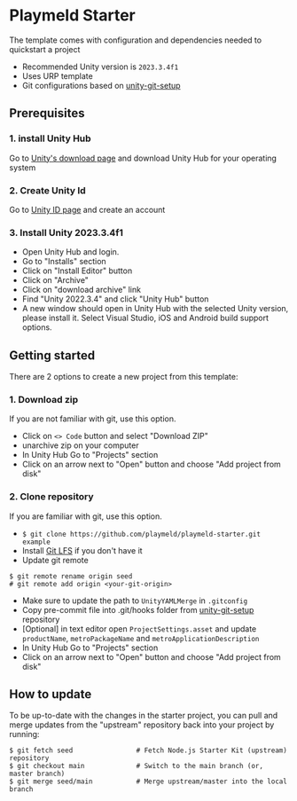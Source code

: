 # Playmeld Starter

The template comes with configuration and dependencies needed to quickstart a project

- Recommended Unity version is `2023.3.4f1`
- Uses URP template
- Git configurations based on [unity-git-setup](https://github.com/playmeld/unity-git-setup)

## Prerequisites

### 1. install Unity Hub

Go to [Unity's download page](https://unity.com/download) and download Unity Hub for your operating system

### 2. Create Unity Id

Go to [Unity ID page](https://id.unity.com) and create an account

### 3. Install Unity 2023.3.4f1

- Open Unity Hub and login.
- Go to "Installs" section
- Click on "Install Editor" button
- Click on "Archive"
- Click on "download archive" link
- Find "Unity 2022.3.4" and click "Unity Hub" button
- A new window should open in Unity Hub with the selected Unity version, please install it. Select Visual Studio, iOS and Android build support options.

## Getting started

There are 2 options to create a new project from this template:

### 1. Download zip

If you are not familiar with git, use this option.

- Click on `<> Code` button and select "Download ZIP"
- unarchive zip on your computer
- In Unity Hub Go to "Projects" section
- Click on an arrow next to "Open" button and choose "Add project from disk"

### 2. Clone repository

If you are familiar with git, use this option.

- `$ git clone https://github.com/playmeld/playmeld-starter.git example`
- Install [Git LFS]((https://git-lfs.com/)) if you don't have it
- Update git remote

```
$ git remote rename origin seed
# git remote add origin <your-git-origin>
```

- Make sure to update the path to `UnityYAMLMerge` in `.gitconfig`
- Copy pre-commit file into .git/hooks folder from [unity-git-setup](https://github.com/playmeld/unity-git-setup#5-setup-pre-commit-hook) repository
- [Optional] in text editor open `ProjectSettings.asset` and update `productName`, `metroPackageName` and `metroApplicationDescription`
- In Unity Hub Go to "Projects" section
- Click on an arrow next to "Open" button and choose "Add project from disk"

## How to update

To be up-to-date with the changes in the starter project, you can pull and merge updates from the "upstream" repository back into your project by running:

```
$ git fetch seed                # Fetch Node.js Starter Kit (upstream) repository
$ git checkout main             # Switch to the main branch (or, master branch)
$ git merge seed/main           # Merge upstream/master into the local branch
```
